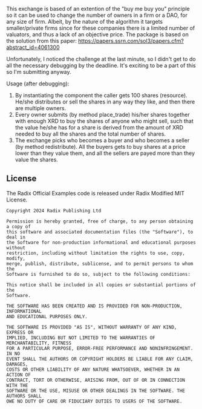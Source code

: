 This exchange is based of an extention of the "buy me buy you" principle so it can be used to change the number of owners in a firm or a DAO, for any size of firm. Albeit, by the nature of the algorithm it targets smaller/private firms since for these companies there is a limited number of valuators, and thus a lack of an objective price.
The package is based on the solution from this paper:
https://papers.ssrn.com/sol3/papers.cfm?abstract_id=4061300

Unfortunately, I noticed the challenge at the last minute, so I didn't get to do all the necessary debugging by the deadline.
It's exciting to be a part of this so I'm submitting anyway.

Usage (after debugging):
1) By instantiating the component the caller gets 100 shares (resource). 
He/she distributes or sell the shares in any way they like, and then there are multiple owners.
2) Every owner submits (by method place_trade) his/her shares together with enough XRD to buy the shares of anyone who might sell, such that the value he/she has for a share is derived from the amount of XRD needed to buy all the shares and the total number of shares.
3) The exchange picks who becomes a buyer and who becomes a seller (by method redistribute).
All the buyers gets to buy shares at a price lower than they value them, and all the sellers are payed more than they value the shares.


## License

The Radix Official Examples code is released under Radix Modified MIT License.

    Copyright 2024 Radix Publishing Ltd

    Permission is hereby granted, free of charge, to any person obtaining a copy of
    this software and associated documentation files (the "Software"), to deal in
    the Software for non-production informational and educational purposes without
    restriction, including without limitation the rights to use, copy, modify,
    merge, publish, distribute, sublicense, and to permit persons to whom the
    Software is furnished to do so, subject to the following conditions:

    This notice shall be included in all copies or substantial portions of the
    Software.

    THE SOFTWARE HAS BEEN CREATED AND IS PROVIDED FOR NON-PRODUCTION, INFORMATIONAL
    AND EDUCATIONAL PURPOSES ONLY.

    THE SOFTWARE IS PROVIDED "AS IS", WITHOUT WARRANTY OF ANY KIND, EXPRESS OR
    IMPLIED, INCLUDING BUT NOT LIMITED TO THE WARRANTIES OF MERCHANTABILITY, FITNESS
    FOR A PARTICULAR PURPOSE, ERROR-FREE PERFORMANCE AND NONINFRINGEMENT. IN NO
    EVENT SHALL THE AUTHORS OR COPYRIGHT HOLDERS BE LIABLE FOR ANY CLAIM, DAMAGES,
    COSTS OR OTHER LIABILITY OF ANY NATURE WHATSOEVER, WHETHER IN AN ACTION OF
    CONTRACT, TORT OR OTHERWISE, ARISING FROM, OUT OF OR IN CONNECTION WITH THE
    SOFTWARE OR THE USE, MISUSE OR OTHER DEALINGS IN THE SOFTWARE. THE AUTHORS SHALL
    OWE NO DUTY OF CARE OR FIDUCIARY DUTIES TO USERS OF THE SOFTWARE.